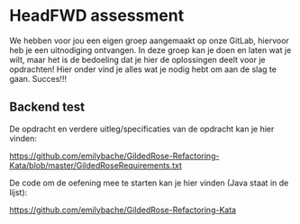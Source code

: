 # HeadFWD assessment

We hebben voor jou een eigen groep aangemaakt op onze GitLab, hiervoor heb je een uitnodiging ontvangen. In deze groep kan je doen en laten wat je wilt, maar het is de bedoeling dat je hier de oplossingen deelt voor je opdrachten! Hier onder vind je alles wat je nodig hebt om aan de slag te gaan. Succes!!!

## Backend test

De opdracht en verdere uitleg/specificaties van de opdracht kan je hier vinden:

https://github.com/emilybache/GildedRose-Refactoring-Kata/blob/master/GildedRoseRequirements.txt

De code om de oefening mee te starten kan je hier vinden (Java staat in de lijst):

https://github.com/emilybache/GildedRose-Refactoring-Kata
